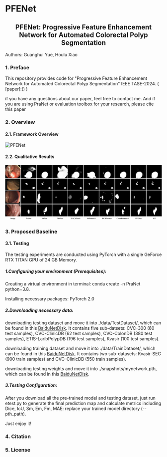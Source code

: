# PFENet
## <center>PFENet: Progressive Feature Enhancement Network for Automated Colorectal Polyp Segmentation
Authors: Guanghui Yue, Houlu Xiao

### 1. Preface
This repository provides code for "Progressive Feature Enhancement Network for Automated Colorectal Polyp Segmentation" IEEE TASE-2024. ( [paper]:() ) 

if you have any questions about our paper, feel free to contact me. And if you are using PraNet or evaluation toolbox for your research, please cite this paper
### 2. Overview
#### 2.1. Framework Overview
![PFENet](https://github.com/xiaohoulu/PFENet-main/blob/main/image/Fig6.png)
#### 2.2. Qualitative Results
![Qualitative Results](.\image\Fig6.png)
### 3. Proposed Baseline
#### 3.1. Testing
The testing experiments are conducted using PyTorch with a single GeForce RTX TITAN GPU of 24 GB Memory.
##### 1.Configuring your environment (Prerequisites):

Creating a virtual environment in terminal: conda create -n PraNet python=3.8.

Installing necessary packages: PyTorch 2.0

##### 2.Downloading necessary data:

downloading testing dataset and move it into ./data/TestDataset/, which can be found in this [BaiduNetDisk](https://pan.baidu.com/s/1DWRuou5HV3BAuLHNOJtHZw?pwd=0hiy). It contains five sub-datsets: CVC-300 (60 test samples), CVC-ClinicDB (62 test samples), CVC-ColonDB (380 test samples), ETIS-LaribPolypDB (196 test samples), Kvasir (100 test samples).

downloading training dataset and move it into ./data/TrainDataset/, which can be found in this [BaiduNetDisk](https://pan.baidu.com/s/1riid24WRmu9fT6hJSGXcXw?pwd=3ujq). It contains two sub-datasets: Kvasir-SEG (900 train samples) and CVC-ClinicDB (550 train samples).

downloading testing weights and move it into ./snapshots/mynetwork.pth, which can be found in this [BaiduNetDisk](https://pan.baidu.com/s/1HB99b3A8NtD9zXAjUcAAmQ?pwd=826p).

##### 3.Testing Configuration:

After you download all the pre-trained model and testing dataset, just run etest.py to generate the final prediction map and calculate metrics including Dice, IoU, Sm, Em, Fm, MAE: replace your trained model directory (--pth_path).

Just enjoy it!

### 4. Citation

### 5. License
